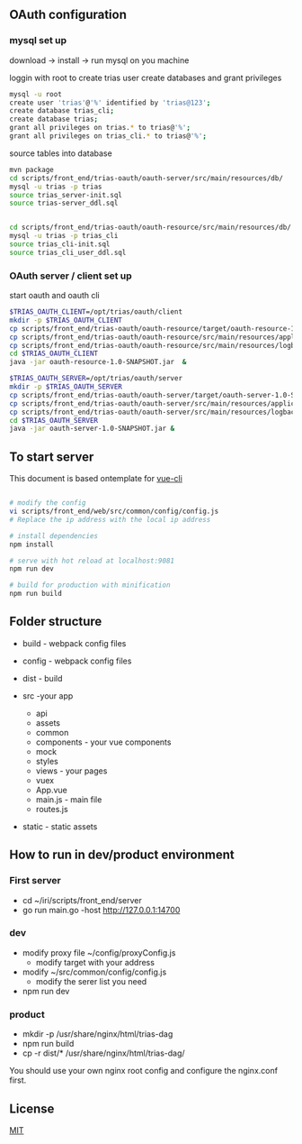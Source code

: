 ## OAuth configuration

### mysql set up

download -> install -> run mysql on you machine

loggin with root to create trias user create databases and grant privileges
```bash  
mysql -u root
create user 'trias'@'%' identified by 'trias@123';
create database trias_cli;
create database trias;
grant all privileges on trias.* to trias@'%';
grant all privileges on trias_cli.* to trias@'%';
```

source tables into database
```bash
mvn package
cd scripts/front_end/trias-oauth/oauth-server/src/main/resources/db/
mysql -u trias -p trias
source trias_server-init.sql
source trias-server_ddl.sql


cd scripts/front_end/trias-oauth/oauth-resource/src/main/resources/db/
mysql -u trias -p trias_cli
source trias_cli-init.sql 
source trias_cli_user_ddl.sql

```

### OAuth server / client set up

start oauth and oauth cli
```bash
$TRIAS_OAUTH_CLIENT=/opt/trias/oauth/client
mkdir -p $TRIAS_OAUTH_CLIENT
cp scripts/front_end/trias-oauth/oauth-resource/target/oauth-resource-1.0-SNAPSHOT.jar $TRIAS_OAUTH_CLIENT
cp scripts/front_end/trias-oauth/oauth-resource/src/main/resources/application.yml   $TRIAS_OAUTH_CLIENT
cp scripts/front_end/trias-oauth/oauth-resource/src/main/resources/logback-spring.xml  $TRIAS_OAUTH_CLIENT
cd $TRIAS_OAUTH_CLIENT
java -jar oauth-resource-1.0-SNAPSHOT.jar  &

$TRIAS_OAUTH_SERVER=/opt/trias/oauth/server
mkdir -p $TRIAS_OAUTH_SERVER
cp scripts/front_end/trias-oauth/oauth-server/target/oauth-server-1.0-SNAPSHOT.jar $TRIAS_OAUTH_SERVER
cp scripts/front_end/trias-oauth/oauth-server/src/main/resources/application.yml  $TRIAS_OAUTH_SERVER
cp scripts/front_end/trias-oauth/oauth-server/src/main/resources/logback-spring.xml  $TRIAS_OAUTH_SERVER
cd $TRIAS_OAUTH_SERVER
java -jar oauth-server-1.0-SNAPSHOT.jar &
```

## To start server

This document is based ontemplate for [vue-cli](https://github.com/vuejs/vue-cli)

``` bash

# modify the config
vi scripts/front_end/web/src/common/config/config.js
# Replace the ip address with the local ip address

# install dependencies
npm install

# serve with hot reload at localhost:9081
npm run dev

# build for production with minification
npm run build

```

## Folder structure
* build - webpack config files

* config - webpack config files

* dist - build

* src -your app  
  * api
  * assets
  * common
  * components - your vue components
  * mock
  * styles
  * views - your pages
  * vuex
  * App.vue
  * main.js - main file
  * routes.js

* static - static assets

## How to run in dev/product environment
### First server
- cd ~/iri/scripts/front_end/server
- go run main.go -host http://127.0.0.1:14700
### dev
- modify proxy file ~/config/proxyConfig.js
    - modify target with your address
- modify ~/src/common/config/config.js
    - modify the serer list you need
- npm run dev

### product
- mkdir -p /usr/share/nginx/html/trias-dag
- npm run build
- cp -r dist/* /usr/share/nginx/html/trias-dag/
        
You should use your own nginx root config  and configure the nginx.conf first.
## License
[MIT](http://opensource.org/licenses/MIT)

